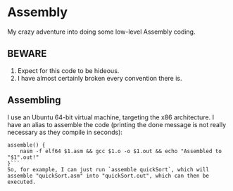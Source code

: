 # Assembly
My crazy adventure into doing some low-level Assembly coding.

## BEWARE

1.  Expect for this code to be hideous.
2.  I have almost certainly broken every convention there is.

## Assembling

I use an Ubuntu 64-bit virtual machine, targeting the x86 architecture. I have an alias to assemble the code (printing the done message is not really necessary as they compile in seconds):
```
assemble() {
	nasm -f elf64 $1.asm && gcc $1.o -o $1.out && echo "Assembled to "$1".out!"
}```
So, for example, I can just run `assemble quickSort`, which will assemble "quickSort.asm" into "quickSort.out", which can then be executed.
